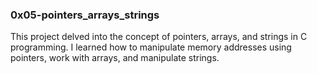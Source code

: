 
### 0x05-pointers_arrays_strings
This project delved into the concept of pointers, arrays, and strings in C programming. I learned how to manipulate memory addresses using pointers, work with arrays, and manipulate strings.
